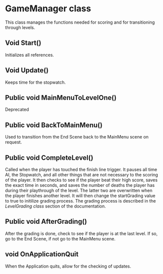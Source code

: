# GameManager class
 This class manages the functions needed for scoring and for transitioning through levels.

## Void Start()
 Initializes all references.

## Void Update()
 Keeps time for the stopwatch.

## Public void MainMenuToLevelOne()
 Deprecated

## Public void BackToMainMenu()
 Used to transition from the End Scene back to the MainMenu scene on request.

## Public void CompleteLevel()
 Called when the player has touched the finish line trigger. It pauses all time AI, the Stopwatch, and all other things that are not necessary to the scoring of the player. It then checks to see if the player beat their high score, saves the exact time in seconds, and saves the number of deaths the player has during their playthrough of the level. The latter two are overwritten when the player finishes another level. It will then change the startGrading value to true to initilize grading process. The grading process is described in the *LevelGrading class* section of the documentation.
 
 ## Public void AfterGrading()
 After the grading is done, check to see if the player is at the last level. If so, go to the End Scene, if not go to the MainMenu scene.

## void OnApplicationQuit
 When the Application quits, allow for the checking of updates. 